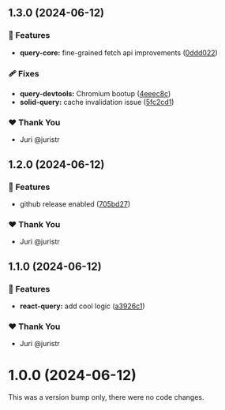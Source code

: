 ## 1.3.0 (2024-06-12)


### 🚀 Features

- **query-core:** fine-grained fetch api improvements ([0ddd022](https://github.com/juristr/nx-release-jsnation/commit/0ddd022))

### 🩹 Fixes

- **query-devtools:** Chromium bootup ([4eeec8c](https://github.com/juristr/nx-release-jsnation/commit/4eeec8c))
- **solid-query:** cache invalidation issue ([5fc2cd1](https://github.com/juristr/nx-release-jsnation/commit/5fc2cd1))

### ❤️  Thank You

- Juri @juristr

## 1.2.0 (2024-06-12)


### 🚀 Features

- github release enabled ([705bd27](https://github.com/juristr/nx-release-jsnation/commit/705bd27))

### ❤️  Thank You

- Juri @juristr

## 1.1.0 (2024-06-12)


### 🚀 Features

- **react-query:** add cool logic ([a3926c1](https://github.com/juristr/nx-release-jsnation/commit/a3926c1))

### ❤️  Thank You

- Juri @juristr

# 1.0.0 (2024-06-12)

This was a version bump only, there were no code changes.